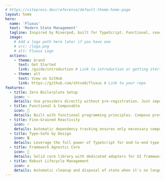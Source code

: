```yaml
---
# https://vitepress.dev/reference/default-theme-home-page
layout: home
hero:
  name: 'Fluxus'
  text: 'Modern State Management'
  tagline: Inspired by Riverpod, built for TypeScript. Functional, reactive, and boilerplate-free.
  image:
    # Add a logo path here later if you have one
    # src: /logo.png
    # alt: Fluxus Logo
  actions:
    - theme: brand
      text: Get Started
      link: /guide/introduction # Link to introduction or getting started guide
    - theme: alt
      text: View on GitHub
      link: https://github.com/shtse8/fluxus # Link to your repo
features:
  - title: Zero Boilerplate Setup
    icon: ✨
    details: Use providers directly without pre-registration. Just import and use. Perfect tree-shaking out-of-the-box.
  - title: Functional & Composable
    icon: 🔀
    details: Built with functional programming principles. Compose providers and logic with ease.
  - title: Fine-Grained Reactivity
    icon: ⚡️
    details: Automatic dependency tracking ensures only necessary components update, minimizing re-renders.
  - title: Type-Safe by Design
    icon: 🔒
    details: Leverage the full power of TypeScript for end-to-end type safety and excellent autocompletion.
  - title: Framework Agnostic Core
    icon: 🧩
    details: Solid core library with dedicated adapters for UI frameworks like React (more coming soon!).
  - title: Robust Lifecycle Management
    icon: ♻️
    details: Automatic cleanup and disposal of state when it's no longer needed, preventing memory leaks.
---
```


<!-- You can optionally add more Markdown content below the features if needed -->
